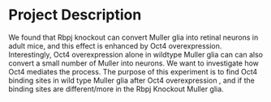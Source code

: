 Project Description
=====================


We found that Rbpj knockout can convert Muller glia into retinal neurons in adult mice, and this effect is enhanced by Oct4 overexpression. Interestingly, Oct4 overexpression alone in wildtype Muller glia can can also convert a small number of Muller into neurons.
We want to investigate how Oct4 mediates the process.
The purpose of this experiment is to find Oct4 binding sites in wild type  Muller glia after Oct4 overexpression , and if the binding sites are different/more in the Rbpj Knockout Muller glia.


